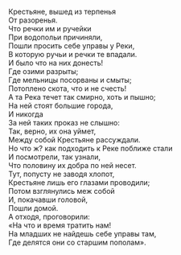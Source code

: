 Крестьяне, вышед из терпенья  
От разоренья.  
Что речки им и ручейки  
При водопольи причиняли,  
Пошли просить себе управы у Реки,  
В которую ручьи и речки те впадали.  
И было что на них донесть!  
Где озими разрыты;  
Где мельницы посорваны и смыты;  
Потоплено скота, что и не счесть!  
А та Река течет так смирно, хоть и пышно;  
На ней стоят большие города,  
И никогда  
За ней таких проказ не слышно:  
Так, верно, их она уймет,  
Между собой Крестьяне рассуждали.  
Но что ж? как подходить к Реке поближе стали  
И посмотрели, так узнали,  
Что половину их добра по ней несет.  
Тут, попусту не заводя хлопот,  
Крестьяне лишь его глазами проводили;  
Потом взглянулись меж собой  
И, покачавши головой,  
Пошли домой.  
А отходя, проговорили:  
«На что и время тратить нам!  
На младших не найдешь себе управы там,  
Где делятся они со старшим пополам».